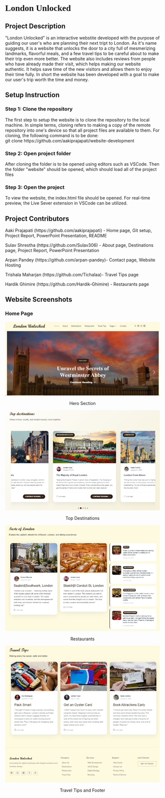 <h1 style="font-family: Script MT;">London Unlocked</h1>
<h2>Project Description</h2>
<p>"London Unlocked" is an interactive webstite developed with the purpose of guiding our user's who are planning their next tript to London. As it's name suggests, it is a website that unlocks the door to a city full of mesmerizing landmarks, flavorful meals, and a few travel tips to be careful about to make their trip even more better. The website also includes reviews from people who have already made their visit, which helps making our website authentic. It helps save time of the new visitors and allows them to enjoy their time fully. In short the website has been developed with a goal to make our user's trip worth the time and money.</p>

<h2>Setup Instruction</h2>
<h3>Step 1: Clone the repository</h3>
<p>The first step to setup the website is to clone the repository to the local machine. In simple terms, cloning refers to making a copy of the remote repository into one's device so that all project files are available to them. For cloning, the following command is to be done:<br>
        git clone https://github.com/aakiprajapati/website-development </p>
<h3>Step 2: Open project folder</h3>
<p>After cloning the folder is to be opened using editors such as VSCode. Then the folder "website" should be opened, which should load all of the project files</p>
<h3>Step 3: Open the project</h3>
<p>To view the website, the index.html file should be opened. For real-time preview, the Live Sever extension in VSCode can be utilized.</p>
<h2>Project Contributors</h2>
<p>Aaki Prajapati (https://github.com/aakiprajapati) - Home page, Git setup, Project Report, PowerPoint Presentation, README<br>
<p>Sulav Shrestha (https://github.com/Sulav306) - About page, Destinations page, Project Report, PowerPoint Presentation<br>
<p>Arpan Pandey (https://github.com/arpan-pandey)- Contact page, Website Hosting<br>
<p>Trishala Maharjan (https://github.com/Tichalaa)- Travel Tips page<br>
<p>Hardik Ghimire (https://github.com/Hardik-Ghimire) - Restaurants page</p>
<h2>Website Screenshots</h2>
<h3>Home Page</h3>
<img src="website/assets/img/website ss/home-hero.jpg">
<p align="center">Hero Section</p>
<img src="website/assets/img/website ss/home-destinations.jpg">
<p align="center">Top Destinations</p>
<img src="website/assets/img/website ss/home-restaurants.jpg">
<p align="center">Restaurants</p>
<img src="website/assets/img/website ss/traveltipsandfooter.jpg">
<p align="center">Travel Tips and Footer</p>
